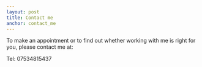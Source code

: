 ```yaml
---
layout: post
title: Contact me
anchor: contact_me
---
```



To make an appointment or to find out whether working with me is right for you, please contact me at:

Tel: 07534815437
